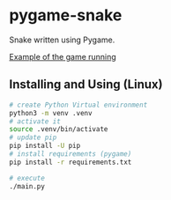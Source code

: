 # pygame-snake
Snake written using Pygame.

[Example of the game running](img/game_running.jpg)

## Installing and Using (Linux)
```sh
# create Python Virtual environment
python3 -m venv .venv
# activate it
source .venv/bin/activate
# update pip
pip install -U pip
# install requirements (pygame)
pip install -r requirements.txt

# execute
./main.py
```
